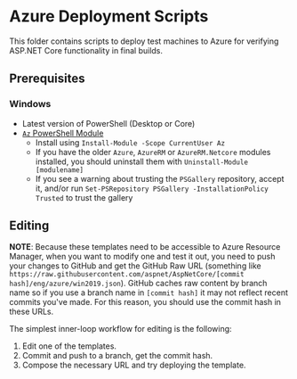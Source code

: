 # Azure Deployment Scripts

This folder contains scripts to deploy test machines to Azure for verifying ASP.NET Core functionality in final builds.

## Prerequisites

### Windows

* Latest version of PowerShell (Desktop or Core)
* [`Az` PowerShell Module](https://github.com/Azure/azure-powershell/blob/master/documentation/announcing-az-module.md#migrating-from-azurerm)
    * Install using `Install-Module -Scope CurrentUser Az`
    * If you have the older `Azure`, `AzureRM` or `AzureRM.Netcore` modules installed, you should uninstall them with `Uninstall-Module [modulename]`
    * If you see a warning about trusting the `PSGallery` repository, accept it, and/or run `Set-PSRepository PSGallery -InstallationPolicy Trusted` to trust the gallery

## Editing

**NOTE**: Because these templates need to be accessible to Azure Resource Manager, when you want to modify one and test it out, you need to push your changes to GitHub and get the GitHub Raw URL (something like `https://raw.githubusercontent.com/aspnet/AspNetCore/[commit hash]/eng/azure/win2019.json`). GitHub caches raw content by branch name so if you use a branch name in `[commit hash]` it may not reflect recent commits you've made. For this reason, you should use the commit hash in these URLs.

The simplest inner-loop workflow for editing is the following:

1. Edit one of the templates.
1. Commit and push to a branch, get the commit hash.
1. Compose the necessary URL and try deploying the template.
